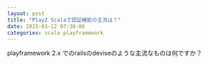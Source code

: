 ```yaml
---
layout: post
title: "Play2 Scalaで認証機能の主流は？"
date: 2015-03-12 07:30:06
categories: scala playframework
---
```

<p>playframework 2.x でのrailsのdeviseのような主流なものは何ですか？</p>

